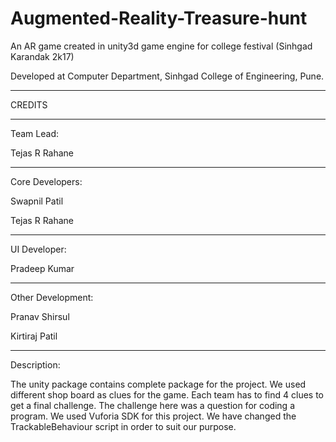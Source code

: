 # Augmented-Reality-Treasure-hunt
An AR game created in unity3d game engine for college festival (Sinhgad Karandak 2k17)

Developed at Computer Department, Sinhgad College of Engineering, Pune.

****************************************************************************************
CREDITS

***************************************************************************************
Team Lead:

Tejas R Rahane
***************************************************************************************
Core Developers:

Swapnil Patil

Tejas R Rahane
 
***************************************************************************************
UI Developer:

Pradeep Kumar

***************************************************************************************
Other Development:

Pranav Shirsul

Kirtiraj Patil
  
  
****************************************************************************************

Description:

  The unity package contains complete package for the project.
  We used different shop board as clues for the game. Each team has to find 4 clues to get a final challenge.
  The challenge here was a question for coding a program. We used Vuforia SDK for this project.
  We have changed the TrackableBehaviour script in order to suit our purpose.
